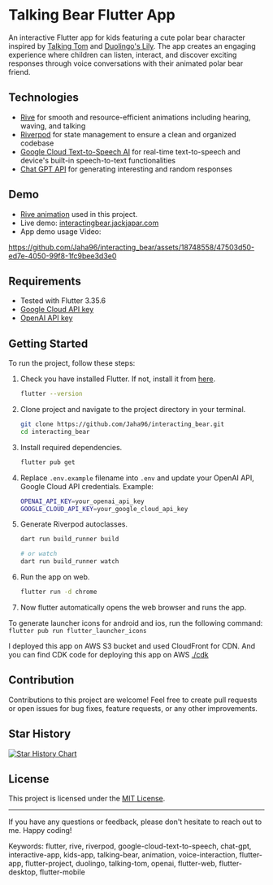 # Talking Bear Flutter App
An interactive Flutter app for kids featuring a cute polar bear character inspired by [Talking Tom](https://talkingtomandfriends.com/) and [Duolingo's Lily](https://blog.duolingo.com/ai-and-video-call/). The app creates an engaging experience where children can listen, interact, and discover exciting responses through voice conversations with their animated polar bear friend.

## Technologies

- [Rive](https://rive.app/) for smooth and resource-efficient animations including hearing, waving, and talking
- [Riverpod](https://riverpod.dev/) for state management to ensure a clean and organized codebase
- [Google Cloud Text-to-Speech AI](https://cloud.google.com/text-to-speech) for real-time text-to-speech and device's built-in speech-to-text functionalities
- [Chat GPT API](https://platform.openai.com/docs/api-reference/chat) for generating interesting and random responses

## Demo
- [Rive animation](https://rive.app/community/5628-11215-wave-hear-and-talk) used in this project.
- Live demo: [interactingbear.jackjapar.com](https://interactingbear.jackjapar.com/)
- App demo usage Video:

https://github.com/Jaha96/interacting_bear/assets/18748558/47503d50-ed7e-4050-99f8-1fc9bee3d3e0

## Requirements
- Tested with Flutter 3.35.6
- [Google Cloud API key](https://support.google.com/googleapi/answer/6158862)
- [OpenAI API key](https://help.openai.com/en/articles/4936850-where-do-i-find-my-secret-api-key)

## Getting Started

To run the project, follow these steps:

1. Check you have installed Flutter. If not, install it from [here](https://flutter.dev/docs/get-started/install).
   ```bash
   flutter --version
   ```

2. Clone project and navigate to the project directory in your terminal. 
    ```bash
    git clone https://github.com/Jaha96/interacting_bear.git
    cd interacting_bear
    ```
3. Install required dependencies.
    ```bash
    flutter pub get
    ```
4. Replace `.env.example` filename into `.env` and update your OpenAI API, Google Cloud API credentials. Example:
    ```bash
    OPENAI_API_KEY=your_openai_api_key
    GOOGLE_CLOUD_API_KEY=your_google_cloud_api_key
    ```
5. Generate Riverpod autoclasses.
    ```bash
    dart run build_runner build
    
    # or watch
    dart run build_runner watch
    ```
6. Run the app on web.
    ```bash
    flutter run -d chrome
    ```
7. Now flutter automatically opens the web browser and runs the app.

To generate launcher icons for android and ios, run the following command:
```flutter pub run flutter_launcher_icons```


I deployed this app on AWS S3 bucket and used CloudFront for CDN. And you can find CDK code for deploying this app on AWS [./cdk](https://github.com/Jaha96/interacting_bear/tree/main/cdk)


## Contribution

Contributions to this project are welcome! Feel free to create pull requests or open issues for bug fixes, feature requests, or any other improvements.

## Star History

[![Star History Chart](https://api.star-history.com/svg?repos=devsteppe9/interacting_bear&type=Date)](https://www.star-history.com/#devsteppe9/interacting_bear&Date)

## License

This project is licensed under the [MIT License](LICENSE).

---

If you have any questions or feedback, please don't hesitate to reach out to me. Happy coding!


Keywords: flutter, rive, riverpod, google-cloud-text-to-speech, chat-gpt, interactive-app, kids-app, talking-bear, animation, voice-interaction, flutter-app, flutter-project, duolingo, talking-tom, openai, flutter-web, flutter-desktop, flutter-mobile

